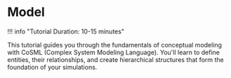 # Model

!!! info "Tutorial Duration: 10-15 minutes"

This tutorial guides you through the fundamentals of conceptual modeling with CoSML (Complex System Modeling Language). You'll learn to define entities, their relationships, and create hierarchical structures that form the foundation of your simulations.
